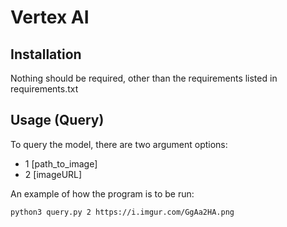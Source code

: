 # Vertex AI

## Installation

Nothing should be required, other than the requirements
listed in requirements.txt

## Usage (Query)

To query the model, there are two argument options:

<ul>
<li> 1 [path_to_image]</li>
<li> 2 [imageURL] </li>
</ul>

An example of how the program is to be run:

```bash
python3 query.py 2 https://i.imgur.com/GgAa2HA.png
```